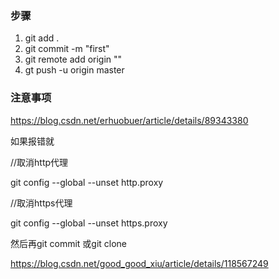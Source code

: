 ### 步骤
1. git add .
2. git commit -m "first"
3. git remote add origin "" 
4. gt push -u origin master
### 注意事项
https://blog.csdn.net/erhuobuer/article/details/89343380

如果报错就

//取消http代理

git config --global --unset http.proxy

//取消https代理

git config --global --unset https.proxy

然后再git commit 或git clone

https://blog.csdn.net/good_good_xiu/article/details/118567249

